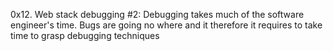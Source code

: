 0x12. Web stack debugging #2:
Debugging takes much of the software engineer's time. Bugs are going no where and 
it therefore it requires to take time to grasp debugging techniques
